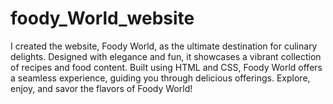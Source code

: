 # foody_World_website
 I created the website, Foody World, as the ultimate destination for culinary delights. Designed with elegance and fun, it showcases a vibrant collection of recipes and food content. Built using HTML and CSS, Foody World offers a seamless experience, guiding you through delicious offerings. Explore, enjoy, and savor the flavors of Foody World! 
